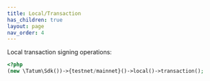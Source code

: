 ```yaml
---
title: Local/Transaction
has_children: true
layout: page
nav_order: 4
---
```


Local transaction signing operations:

```php
<?php
(new \Tatum\Sdk())->{testnet/mainnet}()->local()->transaction();
```
